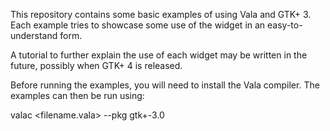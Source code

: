 This repository contains some basic examples of using Vala and GTK+ 3. Each example tries to showcase some use of the widget in an easy-to-understand form.

A tutorial to further explain the use of each widget may be written in the future, possibly when GTK+ 4 is released.

Before running the examples, you will need to install the Vala compiler. The examples can then be run using:

  valac <filename.vala> --pkg gtk+-3.0
